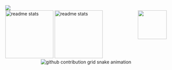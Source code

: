 <div>

  <a href="https://skillicons.dev">
    <img src="https://skillicons.dev/icons?i=js,tailwind,html,css,git,linux,vscode,github" />
  </a>
</div>
<div>
  <img height="150cm" src="https://github-readme-stats.vercel.app/api?username=NotHiaki&count_private=true&show_icons=true&theme=github_dark&rank_icon=github&border_radius=12" alt="readme stats" />
  <img height="150cm" alt="readme stats" src="https://github-readme-stats.vercel.app/api/top-langs/?username=NotHiaki&layout=compact&langs_count=7&theme=github_dark&border_radius=10" />
  <a href="https://celsohenrique.vercel.app/" title="Enter the portal">
    <img src="https://static.wikia.nocookie.net/minecraft/images/f/fd/NetherPortalAnimated.gif/revision/latest?cb=20200112000746" align="right" width="90" /><br>
  </a>
</div>
<div align="center">
   <picture>
    <source media="(prefers-color-scheme: dark)" srcset="https://raw.githubusercontent.com/NotHiaki/NotHiaki/output/github-contribution-grid-snake-dark.svg">
    <source media="(prefers-color-scheme: light)" srcset="https://raw.githubusercontent.com/NotHiaki/NotHiaki/output/github-contribution-grid-snake.svg">
    <img alt="github contribution grid snake animation" src="https://raw.githubusercontent.com/NotHiaki/NotHiaki/output/github-contribution-grid-snake.svg">
  </picture>
</div>

<!--## Hi
  <img align="left" src="https://media.tenor.com/FFT4ra-XzRkAAAAd/nose-fur.gif" width="120" height="120" />
  <img align="left" src="https://media.tenor.com/kDk4lwsitdcAAAAC/cat-cat-eating-corn.gif" width="120" height="120" />
  <img align="left" src="https://media.tenor.com/t6-n6HOctngAAAAd/dog-funny-dog.gif" width="120" height="120" />
  <img align="left" src="https://media.tenor.com/wuyEcsxrvQwAAAAC/club-penguin-ghosthy.gif" width="120" height="120" />
  <img align="left" src="https://media.tenor.com/NQfq1liFH-8AAAAd/byuntear-sad.gif" width="120" height="120" />-->
